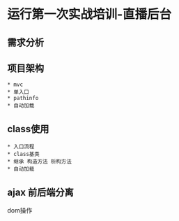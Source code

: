 # 运行第一次实战培训-直播后台 
## 需求分析
## 项目架构
    * mvc 
    * 单入口
    * pathinfo
    * 自动加载
## class使用
    * 入口流程
    * class基类
    * 继承 构造方法 析构方法
    * 自动加载
## ajax 前后端分离
dom操作

